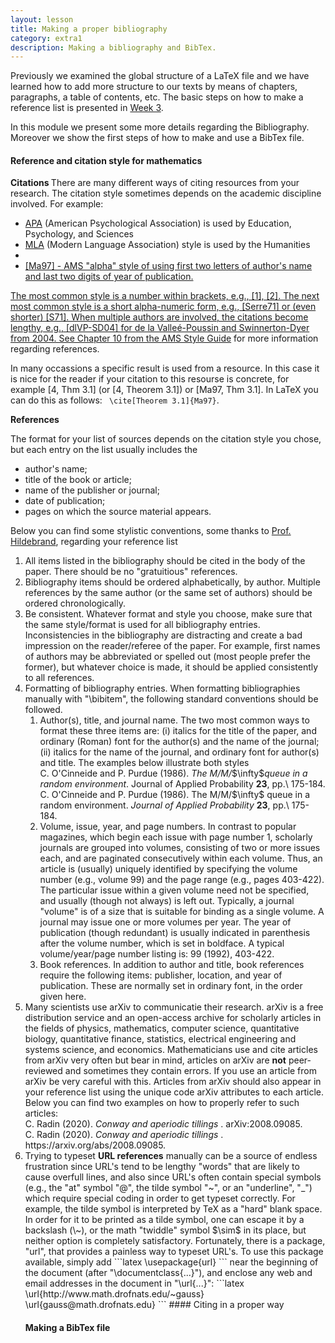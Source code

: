 ```yaml
---
layout: lesson
title: Making a proper bibliography
category: extra1
description: Making a bibliography and BibTex.
---
```


Previously we examined the global structure of a LaTeX file and
we have learned how to add more structure to our texts by means 
of chapters, paragraphs, a table of contents, etc. The basic steps
on how to make a reference list is presented in [Week 3](http://uva-fnwi.github.io/LaTeX/week3/structure2/).

In this module we present some more details regarding the Bibliography. Moreover we show
the first steps of how to make and use a BibTex file.

#### Reference and citation style for mathematics

<b> Citations </b>
There are many different ways of citing resources from your research. The citation style 
sometimes depends on the academic discipline involved. For example:

<ul>
  <li><a href="https://pitt.libguides.com/citationhelp/apa7">APA</a> (American Psychological Association) is used by Education, Psychology, and Sciences</li>
  <li><a href = "https://pitt.libguides.com/citationhelp/mla8thedition">MLA</a> (Modern Language Association) style is used by the Humanities</li>
  <li><a href = "https://pitt.libguides.com/citationhelp/chicago>Chicago/Turabian</a> style is generally used by Business, History, and the Fine Arts</li></ul>

For mathematics papers there is no standard citation style, but a good one to learn is the one used by the American Mathematical Society.
The AMS style of in-text citation can simply be a number or an alpha-numeric code. The format depends on the citation style you choose, two examples
that are often used are
<ul>
  <li>[4] - AMS "plain" style </li>
  <li> [Ma97] - AMS "alpha" style of using first two letters of author's name and last two digits of year of publication. </li>
</ul>

The most common style is a number within brackets, e.g., [1], [2]. The next most common style is a short alpha-numeric form, e.g., [Serre71] or (even
shorter) [S71]. When multiple authors are involved, the citations become lengthy, e.g., [dlVP-SD04] for de la Valleé-Poussin and Swinnerton-Dyer
from 2004. See Chapter 10 from the [AMS Style Guide](https://www.ams.org/publications/authors/AMS-StyleGuide-online.pdf) for more information regarding
references.

In many occassions a specific result is used from a resource. In this case it is nice for the reader if your citation to this resourse is concrete,
for example [4, Thm 3.1] (or [4, Theorem 3.1]) or [Ma97, Thm 3.1]. In LaTeX you can do this as follows: ` \cite[Theorem 3.1]{Ma97}`. 

<b> References </b>

The format for your list of sources depends on the citation style you chose, but each entry on the list usually includes the
<ul>
  <li> author's name; </li>
  <li> title of the book or article; </li>
  <li> name of the publisher or journal; </li>
  <li> date of publication; </li>
  <li> pages on which the source material appears.</li>
</ul>

Below you can find some stylistic conventions, some thanks to [Prof. Hildebrand](https://faculty.math.illinois.edu/~hildebr/tex/tips-bibliographies.html), 
regarding your reference list

<ol>
  <li> All items listed in the bibliography should be cited in the body of the paper. There should be no "gratuitious" references.</li>
  <li> Bibliography items should be ordered alphabetically, by author. Multiple references by the same author (or the same set of authors) should be ordered chronologically.</li>
  <li> Be consistent. Whatever format and style you choose, make sure that the same style/format is used for all bibliography entries. Inconsistencies in the bibliography are distracting and create a bad impression on the reader/referee of the paper. For example, first names of authors may be abbreviated or spelled out (most people prefer the former), but whatever choice is made, it should be applied consistently to all references.</li>
  <li> Formatting of bibliography entries. When formatting bibliographies manually with "\bibitem", the following standard conventions should be followed.
<ol><li> Author(s), title, and journal name. The two most common ways to format these three items are: (i) italics for the title of the paper, and ordinary (Roman) font for the author(s) and the name of the journal; (ii) italics for the name of the journal, and ordinary font for author(s) and title. The examples below illustrate both styles


<div class="example" markdown="0">
  C. O'Cinneide and P. Purdue (1986). <i>The M/M/</i>$\infty$<i>queue in a random environment</i>. Journal of Applied Probability <b> 23</b>, pp.\ 175-184.
</div>  


<div class="example" markdown="0">
C. O'Cinneide and P. Purdue (1986). The M/M/$\infty$ queue in a random environment. <i>Journal of Applied Probability</i> <b> 23</b>, pp.\ 175-184.
</div> 

<li>Volume, issue, year, and page numbers. In contrast to popular magazines, which begin each issue with page number 1, scholarly journals are grouped into volumes, consisting of two or more issues each, and are paginated consecutively within each volume. Thus, an article is (usually) uniquely identified by specifying the volume number (e.g., volume 99) and the page range (e.g., pages 403-422). The particular issue within a given volume need not be specified, and usually (though not always) is left out. Typically, a journal "volume" is of a size that is suitable for binding as a single volume. A journal may issue one or more volumes per year. The year of publication (though redundant) is usually indicated in parenthesis after the volume number, which is set in boldface. A typical volume/year/page number listing is: 99 (1992), 403-422.</li>
<li>Book references. In addition to author and title, book references require the following items: publisher, location, and year of publication. These are normally set in ordinary font, in the order given here.</li></ol>

<li> Many scientists use arXiv to communicatie their research. arXiv is a free distribution service and an open-access archive for scholarly articles in the fields of physics, mathematics, computer science, quantitative biology, quantitative finance, statistics, electrical engineering and systems science, and economics. Mathematicians use and cite articles from arXiv very often but bear in mind, articles on arXiv are <b>not</b> peer-reviewed and sometimes they contain errors. If you use an article from arXiv be very careful with this. Articles from arXiv should also appear in your reference list using the unique code arXiv attributes to each article. Below you can find two examples on how to properly refer to such articles:
  
<div class="example" markdown="0">
  C. Radin (2020). <i>Conway and aperiodic tillings </i>. arXiv:2008.09085.
</div>  

<div class="example" markdown="0">
C. Radin (2020). <i>Conway and aperiodic tillings </i>. https://arxiv.org/abs/2008.09085. 
</div> 
</li>

<li> Trying to typeset <b>URL references</b> manually can be a source of endless frustration since URL's tend to be lengthy "words" that are likely to cause overfull lines, and also since URL's often contain special symbols (e.g., the "at" symbol "@", the tilde symbol "~", or an "underline", "_") which require special coding in order to get typeset correctly. For example, the tilde symbol is interpreted by TeX as a "hard" blank space. In order for it to be printed as a tilde symbol, one can escape it by a backslash (\~), or the math "twiddle" symbol $\sim$ in its place, but neither option is completely satisfactory. Fortunately, there is a package, "url", that provides a painless way to typeset URL's. To use this package available, simply add
 ```latex
\usepackage{url}
```
near the beginning of the document (after "\documentclass{...}"), and enclose any web and email addresses in the document in "\url{...}":
```latex
  \url{http://www.math.drofnats.edu/~gauss}
  \url{gauss@math.drofnats.edu}
```
#### Citing in a proper way




#### Making a BibTex file
